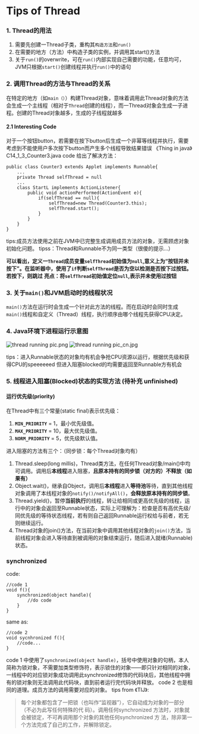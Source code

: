 # Tips of Thread
### 1. Thread的用法
1. 需要先创建一Thread子类，重构其`构造方法`和`run()`
2. 在需要的地方（方法）中构造子类的实例，并调用其start()方法
3. 关于`run()`的overwrite，可在`run()`内部实现自己需要的功能，任意均可，JVM只根据`start()`创建线程并执行`run()`中的语句

### 2. 调用Thread的方法与Thread的关系
在特定的地方（如`main（）`）构建Thread对象，意味着调用此Thread对象的方法会生成一个主线程（相对于`Thread`创建的线程），而一Thread对象会生成一子进程。创建的Thread对象越多，生成的子线程就越多

#### 2.1 Interesting Code
对于一个按钮button，若需要在按下button后生成一个非幂等线程并执行，需要考虑到不能使用户多次按下button而产生多个线程导致结果错误
《Thing in java》C14_1_3_Counter3.java code 给出了解决方法：
```
public class Counter3 extends Applet implements Runnable{
    ...
    private Thread selfThread = null
    ...
    class StartL implements ActionListener{
        public void actionPerformed(ActionEvent e){
            if(selfThread == null){
                selfThread=new Thread(Counter3.this);
                selfThread.start(); 
            }
        }
    }
}
```
tips:成员方法使用之前在JVM中已完整生成调用成员方法的对象，无需顾虑对象初始化问题。
tipss：Thread和Runnable不为同一类型（很傻的提示...）

**可以看出，定义一`Thread`成员变量`selfThread`初始值为`null`,意义上为“按钮并未按下”。在监听器中，使用了`if`判断`selfThread`是否为空以检测是否按下过按钮。若按下，则跳过**
**亮点：将`selfThread`初始值定位`null`,表示并未使用过按钮**

### 3. 关于`main()`和JVM启动时的线程状况
`main()`方法在运行时会生成一个针对此方法的线程。而在启动时会同时生成`main()`线程和自定义（Thread）线程，执行顺序由哪个线程先获得CPU决定。

### 4. Java环境下进程运行示意图
![thread running pic.png](0)
![thread running pic_cn.jpg](1)

tips：进入Runnable状态的对象均有机会争抢CPU资源以运行，根据优先级和获得CPU的speeeeeed
但进入阻塞blocked的均需要返回至Runnable方有机会

### 5. 线程进入阻塞(Blocked)状态的实现方法 (待补充 unfinished)
#### 运行优先级(priority)
在Thread中有三个常量(static final)表示优先级：
1. **`MIN_PRIORITY`** = 1，最小优先级值。
2. **`MAX_PRIORITY`** = 10，最大优先级值。
3. **`NORM_PRIORITY`** = 5，优先级默认值。

进入阻塞的方法有三个：（同步锁：每个Thread对象均有）
1. Thread.sleep(long millis)，Thread类方法，在任何Thread对象/main()中均可调用。调用后**本线程**进入阻塞，**且原本持有的同步锁（对方的）不释放（如果有）**
2. Object.wait()，继承自Object，调用后**本线程**进入**等待池**等待，直到其他线程对象调用了本线程对象的`notify()/notifyAll()`，**会释放原本持有的同步锁**。
3. Thread.yield()，暂停**当前执行**的线程，转让给相同或更高优先级的线程，运行中的对象会返回至Runnable状态，实际上可理解为：检查是否有高优先级/同优先级的等待状态线程，若有则自己返回Runnable运行权给与前者，若无则继续运行。
4. Thread对象的join()方法，在当前对象中调用其他线程对象的`join()`方法，当前线程对象会进入等待直到被调用的对象结束运行，随后进入就绪(Runnable)状态。

### synchronized
code:
```
//code 1
void f(){
    synchronized(object handle){
        //do code
    }
}
```
same as:
```
//code 2
void sycnhronized f(){
    //code...
}
```
code 1 中使用了`synchronized(object handle)`，括号中使用对象的句柄，本人简称为锁对象，不需要加类型修饰符，表示锁住的对象——即只针对相同的对象，一线程中的对应锁对象成功调用此synchronized修饰的代码块后，其他线程中拥有的锁对象则无法调用此代码块，直到前者运行完代码块并释放。
code 2 也是相同的道理。成员方法的调用需要对应的对象。
tips from 《TIJ》:
>每个对象都包含了一把锁（也叫作“监视器”），它自动成为对象的一部分（不必为此写任何特殊的代
码）。调用任何synchronized 方法时，对象就会被锁定，不可再调用那个对象的其他任何synchronized 方
法，除非第一个方法完成了自己的工作，并解除锁定。


